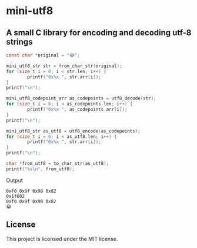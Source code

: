 # mini-utf8

## A small C library for encoding and decoding utf-8 strings

```c
const char *original = "😂";

mini_utf8_str str = from_char_str(original);
for (size_t i = 0; i < str.len; i++) {
        printf("0x%x ", str.arr[i]);
}
printf("\n");

mini_utf8_codepoint_arr as_codepoints = utf8_decode(str);
for (size_t i = 0; i < as_codepoints.len; i++) {
        printf("0x%x ", as_codepoints.arr[i]);
}
printf("\n");

mini_utf8_str as_utf8 = utf8_encode(as_codepoints);
for (size_t i = 0; i < as_utf8.len; i++) {
        printf("0x%x ", str.arr[i]);
}
printf("\n");

char *from_utf8 = to_char_str(as_utf8);
printf("%s\n", from_utf8);
```

Output

```none
0xf0 0x9f 0x98 0x82
0x1f602
0xf0 0x9f 0x98 0x82 
😂
```

## License

This project is licensed under the MIT license.
